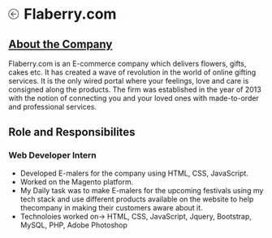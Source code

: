 <h1><a href="{{ "/" | absolute_url }}"><img style="max-width: 4%" src="/images/back.png"></a><label style="margin-left: 2%">Flaberry.com</label></h1>

<h2><a href="https://www.iiit.ac.in/" target="_blank">About the Company</a></h2>

Flaberry.com is an E-commerce company which delivers flowers, gifts, cakes etc. It has created a wave of revolution in the world of online gifting services. It is the only wired portal where your feelings, love and care is consigned along the products. 
The firm was established in the year of 2013 with the notion of connecting you and your loved ones with made-to-order and professional services.
## Role and Responsibilites

### Web Developer Intern

- Developed E-malers for the company using HTML, CSS, JavaScript.
- Worked on the Magento platform.
- My Daily task was to make E-malers for the upcoming festivals using my tech stack and use different products available on the website to help thecompany in making their     customers aware about it.
- Technoloies worked on-> HTML, CSS, JavaScript, Jquery, Bootstrap, MySQL, PHP, Adobe Photoshop
